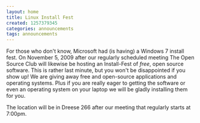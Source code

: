 ```yaml
---
layout: home
title: Linux Install Fest
created: 1257379345
categories: announcements
tags: announcements
---
```

For those who don't know, Microsoft had (is having) a Windows 7 install fest. On November 5, 2009 after our regularly scheduled meeting The Open Source Club will likewise be hosting an Install-Fest of <i>free</i>, open source software. This is rather last minute, but you won't be disappointed if you show up! We are giving away free and open-source applications and operating systems. Plus if you are really eager to getting the software or even an operating system on your laptop we will be gladly installing them for you.

The location will be in Dreese 266 after our meeting that regularly starts at 7:00pm.
